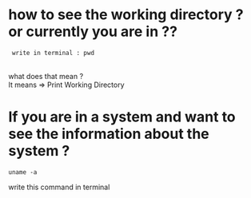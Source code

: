 # how to see the working directory ? or currently you are in ??
```
 write in terminal : pwd 
```
<br> what does that mean ? <br>
It means => Print Working Directory
<br>

# If you are in a system and want to see the information about the system ?
```
uname -a
```
write this command in terminal
